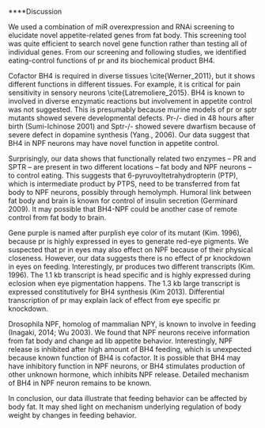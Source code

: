 ****Discussion

We used a combination of miR overexpression and RNAi screening to elucidate novel appetite-related genes from fat body. This screening tool was quite efficient to search novel gene function rather than testing all of individual genes. From our screening and following studies, we identified eating-control functions of pr and its biochemical product BH4.

Cofactor BH4 is required in diverse tissues \cite{Werner_2011}, but it shows different functions in different tissues. For example, it is critical for pain sensitivity in sensory neurons \cite{Latremoliere_2015}. BH4 is known to involved in diverse enzymatic reactions but involvement in appetite control was not suggested. This is presumably because murine models of pr or sptr mutants showed severe developmental defects. Pr-/- died in 48 hours after birth (Sumi-Ichinose 2001) and Sptr-/- showed severe dwarfism because of severe defect in dopamine synthesis (Yang., 2006). Our data suggest that BH4 in NPF neurons may have novel function in appetite control.

Surprisingly, our data shows that functionally related two enzymes – PR and SPTR – are present in two different locations – fat body and NPF neurons – to control eating. This suggests that 6-pyruvoyltetrahydropterin (PTP), which is intermediate product by PTPS, need to be transferred from fat body to NPF neurons, possibly through hemolymph. Humoral link between fat body and brain is known for control of insulin secretion (Germinard 2009). It may possible that BH4-NPF could be another case of remote control from fat body to brain.

Gene purple is named after purplish eye color of its mutant (Kim. 1996), because pr is highly expressed in eyes to generate red-eye pigments. We suspected that pr in eyes may also effect on NPF because of their physical closeness. However, our data suggests there is no effect of pr knockdown in eyes on feeding. Interestingly, pr produces two different transcripts (Kim. 1996).  The 1.1 kb transcript is head specific and is highly expressed during eclosion when eye pigmentation happens. The 1.3 kb large transcript is expressed constitutively for BH4 synthesis (Kim 2013). Differential transcription of pr may explain lack of effect from eye specific pr knockdown.

Drosophila NPF, homolog of mammalian NPY, is known to involve in feeding (Inagaki, 2014; Wu 2003). We found that NPF neurons receive information from fat body and change ad lib appetite behavior. Interestingly, NPF release is inhibited after high amount of BH4 feeding, which is unexpected because known function of BH4 is cofactor. It is possible that BH4 may have inhibitory function in NPF neurons, or BH4 stimulates production of other unknown hormone, which inhibits NPF release. Detailed mechanism of BH4 in NPF neuron remains to be known.

In conclusion, our data illustrate that feeding behavior can be affected by body fat. It may shed light on mechanism underlying regulation of body weight by changes in feeding behavior.
